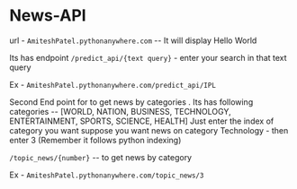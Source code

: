 # News-API

 url - `AmiteshPatel.pythonanywhere.com` -- It will display Hello World
 
Its has endpoint  `/predict_api/{text query}`  - enter your search in that text query

Ex -  `AmiteshPatel.pythonanywhere.com/predict_api/IPL`

Second End point for to get news by categories . 
Its has following categories --  [WORLD, NATION, BUSINESS, TECHNOLOGY, ENTERTAINMENT, SPORTS, SCIENCE, HEALTH]
Just enter the index of category you want suppose you want news on category Technology - then enter 3 (Remember it follows python indexing)

`/topic_news/{number}` -- to get news by category

Ex - `AmiteshPatel.pythonanywhere.com/topic_news/3`
